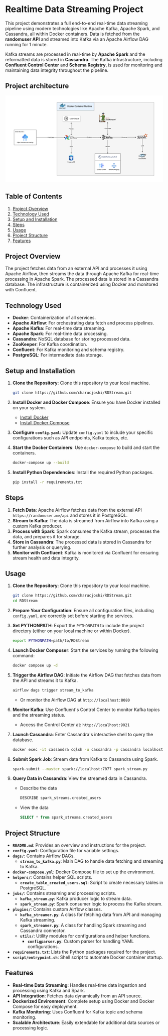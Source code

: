 # Realtime Data Streaming Project

This project demonstrates a full end-to-end real-time data streaming pipeline using modern technologies like Apache Kafka, Apache Spark, and Cassandra, all within Docker containers. Data is fetched from the **randomuser API** and streamed into Kafka via an Apache Airflow DAG running for 1 minute.

Kafka streams are processed in real-time by **Apache Spark** and the reformatted data is stored in **Cassandra**. The Kafka infrastructure, including **Confluent Control Center** and **Schema Registry**, is used for monitoring and maintaining data integrity throughout the pipeline.


## Project architecture
![Realtime Data Streaming Project Architecture](project_architecture.png)

## Table of Contents

1. [Project Overview](#project-overview)
2. [Technology Used](#technology-used)
3. [Setup and Installation](#setup-and-installation)
4. [Steps](#steps)
5. [Usage](#usage)
6. [Project Structure](#project-structure)
7. [Features](#features)

## Project Overview

The project fetches data from an external API and processes it using Apache Airflow, then streams the data through Apache Kafka for real-time processing in Apache Spark. The processed data is stored in a Cassandra database. The infrastructure is containerized using Docker and monitored with Confluent.

## Technology Used

- **Docker**: Containerization of all services.
- **Apache Airflow**: For orchestrating data fetch and process pipelines.
- **Apache Kafka**: For real-time data streaming.
- **Apache Spark**: For real-time data processing.
- **Cassandra**: NoSQL database for storing processed data.
- **ZooKeeper**: For Kafka coordination.
- **Confluent**: For Kafka monitoring and schema registry.
- **PostgreSQL**: For intermediate data storage.

## Setup and Installation

1. **Clone the Repository**: Clone this repository to your local machine.

    ```bash
    git clone https://github.com/charucjoshi/RDStream.git
    ```

2. **Install Docker and Docker Compose**: Ensure you have Docker installed on your system.

    - [Install Docker](https://docs.docker.com/get-docker/)
    - [Install Docker Compose](https://docs.docker.com/compose/install/)

3. **Configure `config.yaml`**: Update `config.yaml` to include your specific configurations such as API endpoints, Kafka topics, etc.

4. **Start the Docker Containers**: Use `docker-compose` to build and start the containers.

    ```bash
    docker-compose up --build
    ```

5. **Install Python Dependencies**: Install the required Python packages.

    ```bash
    pip install -r requirements.txt
    ```

## Steps

1. **Fetch Data**: Apache Airflow fetches data from the external API `https://randomuser.me/api` and stores it in PostgreSQL.
2. **Stream to Kafka**: The data is streamed from Airflow into Kafka using a custom Kafka producer.
3. **Process with Spark**: Spark consumes the Kafka stream, processes the data, and prepares it for storage.
4. **Store in Cassandra**: The processed data is stored in Cassandra for further analysis or querying.
5. **Monitor with Confluent**: Kafka is monitored via Confluent for ensuring stream health and data integrity.

## Usage

1. **Clone the Repository**: 
   Clone this repository to your local machine.

   ```bash
   git clone https://github.com/charucjoshi/RDStream.git
   cd RDStream 
   ```
2. **Prepare Your Configuration**: Ensure all configuration files, including `config.yaml`, are correctly set before starting the services.

3. **Set PYTHONPATH**: Export the `PYTHONPATH` to include the project directory (either on your local machine or within Docker).
    ```bash
   export PYTHONPATH=path/to/RDStream
   ```
4. **Launch Docker Composer**: Start the services by running the following command:
    ```bash
    docker compose up -d
    ```
5. **Trigger the Airflow DAG**: Initiate the Airflow DAG that fetches data from the API and streams it to Kafka.
    ```bash
    airflow dags trigger stream_to_kafka
    ```
    - Or monitor the Airflow DAG at `http://localhost:8080`
6. **Monitor Kafka**: Use Confluent's Control Center to monitor Kafka topics and the streaming status.
    - Access the Control Center at: `http://localhost:9021`
7. **Launch Cassandra**: Enter Cassandra's interactive shell to query the database.
    ```bash
    docker exec -it cassandra cqlsh -u cassandra -p cassandra localhost 9042
    ```
8. **Submit Spark Job**: Stream data from Kafka to Cassandra using Spark.
    ```bash
    spark-submit --master spark://localhost:7077 spark_stream.py
    ```
9. **Query Data in Cassandra**: View the streamed data in Cassandra.
    - Describe the data
        ```sql
        DESCRIBE spark_streams.created_users
        ```
    - View the data
        ```sql
        SELECT * from spark_streams.created_users
        ```

## Project Structure

- **`README.md`**: Provides an overview and instructions for the project.
- **`config.yaml`**: Configuration file for variable settings.
- **`dags/`**: Contains Airflow DAGs.
  - **`stream_to_kafka.py`**: Main DAG to handle data fetching and streaming to Kafka.
- **`docker-compose.yml`**: Docker Compose file to set up the environment.
- **`helpers/`**: Contains helper SQL scripts.
  - **`create_table_created_users.sql`**: Script to create necessary tables in PostgreSQL.
- **`jobs/`**: Contains streaming and processing scripts.
  - **`kafka_stream.py`**: Kafka producer logic to stream data.
  - **`spark_stream.py`**: Spark consumer logic to process the Kafka stream.
- **`plugins/`**: Contains custom Airflow classes.
  - **`kafka_streamer.py`**: A class for fetching data from API and managing Kafka streaming.
  - **`spark_streamer.py`**: A class for handling Spark streaming and Cassandra connector.
  - **`utils/`**: Utility modules for configurations and helper functions.
    - **`configparser.py`**: Custom parser for handling YAML configurations.
- **`requirements.txt`**: Lists the Python packages required for the project.
- **`script/entrypoint.sh`**: Shell script to automate Docker container startup.


## Features

- **Real-time Data Streaming**: Handles real-time data ingestion and processing using Kafka and Spark.
- **API Integration**: Fetches data dynamically from an API source.
- **Dockerized Environment**: Complete setup using Docker and Docker Compose for easy deployment.
- **Kafka Monitoring**: Uses Confluent for Kafka topic and schema monitoring.
- **Scalable Architecture**: Easily extendable for additional data sources or processing logic.

